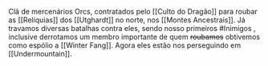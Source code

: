 Clã de mercenários Orcs, contratados pelo [[Culto do Dragão]] para roubar as [[Relíquias]] dos [[Utghardt]] no norte, nos [[Montes Ancestrais]].
Já travamos diversas batalhas contra eles, sendo nosso primeiros #Inimigos , inclusive derrotamos um membro importante de quem ~~roubamos~~ obtivemos como espólio a [[Winter Fang]].
Agora eles estão nos perseguindo em [[Undermountain]].